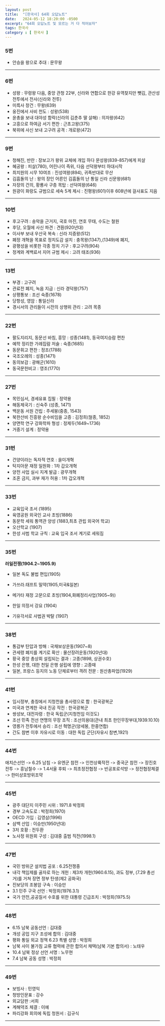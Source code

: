 ```yaml
---
layout: post
title:  "[한국사] 64회 오답노트"
date:   2024-05-12 18:20:00 -0500
excerpt: "64회 오답노트 및 모르는 거 다 적어보자"
tags: 한국사
category : [ 한국사 ]
---
```



### 5번

+ 안승을 왕으로 추대 : 문무왕

---

### 6번

+ 성왕 : 무령왕 다음, 중앙 관청 22부, 신라와 연합으로 한강 유역찾지만 뺏김, 관산성 전투에서 전사(신라와 전투)
+ 미륵사 창건 : 무왕(639)
+ 웅진에서 사비 천도 : 성왕(538)
+ 윤총을 보내 대야성 함락(신라의 김춘추 딸 살해) : 의자왕(642)
+ 고흥으로 하여금 서기 편찬 : 근초고왕(375)
+ 북위에 사신 보내 고구려 공격 : 개로왕(472)

---

### 9번

+ 청해진, 반란 : 장보고가 왕위 교체에 개입 하다 문성왕(839-857)에게 피살
+ 혜공왕 : 피살(780), 어린나이 즉위, 다음 선덕왕부터 하대시작
+ 최치원의 시무 10여조 : 진성여왕(894), 귀족반대로 무산
+ 김흠돌의 난 : 왕의 장인 어른인 김흠돌의 난 통일 신라 신문왕(681)
+ 자장의 건의, 황룡사 구층 목탑 : 선덕여왕(646)
+ 원광이 화랑도 규범으로 세속 5계 제시 : 진평왕(601)이후 608년에 걸사표도 지음

---

### 10번

+ 후고구려 : 송악을 근거지, 국호 마진, 연호 무태, 수도는 철원
+ 후당, 오월에 사신 파견 : 견훤(920년대)
+ 이사부 보내 우산국 복속 : 신라 지증왕(512)
+ 폐정 개혁을 목표로 정치도감 설치 : 충목왕(1347),(1349)에 폐지,
+ 광평성을 비롯한 각종 정치 기구 : 후고구려(904)
+ 정계와 계백료서 지어 규범 제시 : 고려 태조(936)

---

### 13번

+ 부경 : 고구려
+ 관료전 폐지, 녹음 지급 : 신라 경덕왕(757)
+ 상평통보 : 조선 숙종(1678)
+ 당항성, 영암 : 통일신라
+ 경시서의 관리들이 시전의 상행위 관리 : 고려 목종

---

### 22번

+ 팔도지리지, 동문선 바침, 흥망 : 성종(1481), 동국여지승람 편찬
+ 예학 정리한 가례집람 저술 : 숙종(1685)
+ 동문휘고 편찬 : 정조(1788) 
+ 국조오례의 : 성종(1471)
+ 동의보감 : 광해군(1610)
+ 동국문헌비고 : 영조(1770)

---

### 27번

+ 목민심서, 경세유표 집필 : 정약용
+ 해동제국기 : 신숙주 (성종, 1471)
+ 백운동 서원 건립 : 주세붕(중종, 1543)
+ 북한산비 진흥왕 순수비임을 고증 : 김정희(철종, 1852)
+ 양면학 연구 강화학파 형성 : 정제두(1649~1736)
+ 거중기 설계 : 정약용

---

### 31번

+ 건양이라는 독자적 연호 : 을미개혁
+ 탁지아문 재정 일원화 : 1차 갑오개혁
+ 양전 사업 실시 지계 발급 : 광무개혁
+ 조혼 금지, 과부 재가 허용 : 1차 갑오개혁

---

### 33번

+ 교육입국 조서 (1895)
+ 육영공원 외국인 교사 초빙(1886)
+ 동문학 세워 통역관 양성 (1883,최초 관립 외국어 학교)
+ 오산학교 (1907)
+ 한성 사범 학교 규칙 : 교육 입국 조서 계기로 세워짐

---

### 35번

**러일전쟁(1904.2~1905.9)**  
+ 일본 독도 불법 편입(1905)
+ 가쓰라.태프트 밀약(1905,미국&일본)
+ 메가타 재정 고문으로 초빙(1904,화폐정리사업(1905~9))
+ 한일 의정서 강요 (1904)


+ 기유각서로 사법권 박탈 (1907)

---

### 38번

+ 통감부 탄압과 방해 : 국채보상운동(1907~8)
+ 관세령 폐지를 계기로 확산 : 물산장려운동(1920년대)
+ 황국 중앙 총상회 설립되는 결과 : 고종(1898, 상권수호)
+ 한성 은행, 대한 천일 은행 설립에 영향 : 고종때
+ 일본, 프랑스 등지의 노동 단체로부터 격려 전문 : 원산총파업(1929)

---

### 41번

+ 임시정부, 충칭에서 지청천을 총사령으로 함 : 한국광복군
+ 미국과 연계한 국내 진공 작전 : 한국광복군
+ 쌍성보, 대전자령 : 한국 독립군(지청천임 이것도)
+ 조선 민족 전선 연맹의 무장 조직 : 조선의용대(관내 최초 한인무장부대,1939.10.10)
+ 영릉가 전투에서 승리 : 조선 혁명군(양세봉, 한중연합)
+ 간도 참변 이후 자유시로 이동 : 대한 독립 군단(자유시 참변,1921)

---

### 44번

애치슨선언 -> 6.25 남침 -> 유엔군 참전 -> 인천상륙작전 -> 중국군 참전 -> 장진호전투 -> 흥남철수 -> 1.4서울 후퇴 -> 최초정전협정 -> 반공포로석방 -> 정전협정체결 -> 한미상호방위조약

---

### 45번

+ 광주 대단지 이주민 시위 : 1971.8 박정희
+ 경부 고속도로 : 박정희(1970)
+ OECD 가입 : 김영삼(1996)
+ 삼백 산업 : 이승만(1950년대)
+ 3저 호황 : 전두환
+ 노사정 위원회 구성 : 김대중 출범 직전(1998.1)

---

### 47번

+ 국민 방위군 설치법 공포 : 6.25전쟁중
+ 내각 책임제를 골자로 하는 개헌 : 제3차 개헌(1960.6.15), 과도 정부, (7.29 총선거)를 거쳐 장면 정부 탄생(제2 공화국)
+ 진보당의 조봉암 구속 : 이승만
+ 3.1 민주 구국 선언 : 박정희(1976.3.1)
+ 국가 안전,공공질서 수호를 위한 대통령 긴급조치 : 박정희(1975.5)

---

### 48번

+ 6.15 남북 공동선언 : 김대중
+ 개성 공업 지구 조성에 합의 : 김대중
+ 평화 통일 외교 정책 6.23 특별 성명 : 박정희
+ 남북 사이 불가침 교류 협력에 관한 합의서 채택(남북 기본 합의서) : 노태우
+ 10.4 남북 정상 선언 서명 : 노무현
+ 7.4 남북 공동 성명 : 박정희

---

### 49번

+ 보빙사 : 민영익
+ 청방인문표 : 강수
+ 외교담판 :서희
+ 계해약조 체결 : 이예
+ 파리강화 회의에 독립 청원서 : 김규식

---
